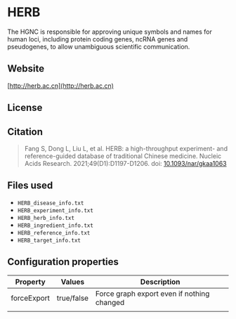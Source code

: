 # HERB

The HGNC is responsible for approving unique symbols and names for human loci, including protein coding genes, ncRNA genes and pseudogenes, to allow unambiguous scientific communication.

## Website

[http://herb.ac.cn](http://herb.ac.cn)

## License



## Citation

> Fang S, Dong L, Liu L, et al. HERB: a high-throughput experiment- and reference-guided database of traditional Chinese medicine. Nucleic Acids Research. 2021;49(D1):D1197-D1206. doi: [10.1093/nar/gkaa1063](https://dx.doi.org/10.1093/nar/gkaa1063)

## Files used

  * ```HERB_disease_info.txt```
  * ```HERB_experiment_info.txt```
  * ```HERB_herb_info.txt```
  * ```HERB_ingredient_info.txt```
  * ```HERB_reference_info.txt```
  * ```HERB_target_info.txt```

## Configuration properties

| Property    | Values     | Description                                |
|-------------|------------|--------------------------------------------|
| forceExport | true/false | Force graph export even if nothing changed |
|             |            |                                            |
